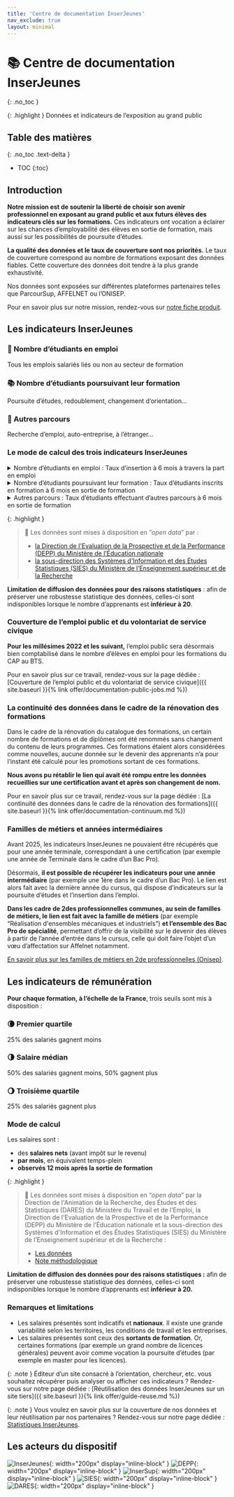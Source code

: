 ```yaml
---
title: 'Centre de documentation InserJeunes'
nav_exclude: true
layout: minimal
---
```


# 📚 Centre de documentation InserJeunes
{: .no_toc }

{: .highlight }
Données et indicateurs de l’exposition au grand public

## Table des matières
{: .no_toc .text-delta }
- TOC
{:toc}

## Introduction

**Notre mission est de soutenir la liberté de choisir son avenir professionnel en exposant au grand public et aux futurs élèves des indicateurs clés sur les formations.**
Ces indicateurs ont vocation a éclairer sur les chances d’employabilité des élèves en sortie de formation, mais aussi sur les possibilités de poursuite d’études.

**La qualité des données et le taux de couverture sont nos priorités.** 
Le taux de couverture correspond au nombre de formations exposant des données fiables. Cette couverture des données doit tendre à la plus grande exhaustivité.

Nos données sont exposées sur différentes plateformes partenaires telles que ParcourSup, AFFELNET ou l’ONISEP.

Pour en savoir plus sur notre mission, rendez-vous sur [notre fiche produit](https://beta.gouv.fr/startups/exposition-ij.html).

## Les indicateurs InserJeunes

### 💼 Nombre d’étudiants en emploi

Tous les emplois salariés liés ou non au secteur de formation

### 📚 Nombre d’étudiants poursuivant leur formation

Poursuite d’études, redoublement, 
changement d’orientation…

### 🚗 Autres parcours

Recherche d’emploi, auto-entreprise, à l’étranger…

### Le mode de calcul des trois indicateurs InserJeunes

<details markdown="block">
<summary>Nombre d’étudiants en emploi  : Taux d’insertion à 6 mois à travers la part en emploi</summary>

**Mode de calcul :** nombre de jeunes insérés dans l’emploi / effectif total de la dernière année de formation*

**les taux sont calculés sur le nombre d’élèves en année terminale sauf pour les formations en “Licence Pro” et “Master” pour lesquelles ils sont calculés sur le nombre de diplômés.*

Le nombre de jeunes insérés dans l’emploi est déterminé 6 mois après la fin de leur formation. Cela consiste à dénombrer ceux pour qui une déclaration sociale nominative a été saisie par une entreprise, qui atteste que la personne est en emploi dans cette entreprise. 
Ce calcul n’est pas basé sur une enquête adressée aux jeunes.
De ce fait tous **les jeunes en emploi non salarié ne sont pas pris en compte dans ce chiffre**.

**A noter :** l’ensemble de l’emploi public est couvert seulement depuis **2022**.

</details>

<details markdown="block">
<summary>Nombre d’étudiants poursuivant leur formation : Taux d’étudiants inscrits en formation à 6 mois en sortie de formation</summary>
 
**Mode de calcul** : nombre de jeunes inscrits en année N+1 / effectif total de la dernière année de formation*

**les taux sont calculés sur le nombre d’élèves en année terminale sauf pour les formations en “Licence Pro” et “Master” pour lesquelles ils sont calculés sur le nombre de diplômés.*

Cet indicateur comptabilise le nombre d’étudiants inscrits dans une formation, qu’il s’agisse d’un autre niveau d’étude, d’un redoublement,  d’une réorientation vers une nouvelle formation…
L’indicateur ne tient pas compte de la continuité dans un parcours de formation pour le moment.
Pour exemple, cet indicateur ne témoigne pas qu’un jeune qui a commencé à se former en cuisine poursuit ses études en cuisine : il peut avoir décidé de changer d’orientation et il sera comptabilisé en poursuite d’études dès lors qu’il suit une formation?

**A noter :** l’Insertion dans l’emploi, la Poursuite d’études et les autres parcours, sont comparables et la somme de leur taux atteint 100%. En effet, la base commune de calcul est l’effectif total de la terminale ou dernière année de formation. 

</details>

<details markdown="block">
<summary>Autres parcours : Taux d’étudiants effectuant d’autres parcours à 6 mois en sortie de formation</summary>

**Mode de calcul** : (nombre d’effectifs total de la dernière année de formation) - (ceux qui sont en emploi ou en poursuite d’étude)*

**les taux sont calculés sur le nombre d’élèves en année terminale sauf pour les formations en “Licence Pro” et “Master” pour lesquelles ils sont calculés sur le nombre de diplômés.*

Il s’agit du nombre d’étudiant n’appartenant ni au taux en emploi, ni au taux en poursuite de formation. C’est-à-dire qu’il s’agit des étudiants qui n’ont pas pu être catégorisé sur une base liée à la scolarité ou une base emploi.
Ils peuvent être au chômage, en inactivité, en indépendant, parties à l’étranger, en formation privée hors contrat ou encore en service civique. Cette liste des cas possibles est non exhaustive. 

**A noter :** plusieurs chantiers sont menés par nos partenaires pour qualifier les poursuites d’études et pour qualifier l’emploi après avoir suivi une formation.

</details>

{: .highlight }
> 📌 Les données sont mises à disposition en “*open data*” par : 
> - [la Direction de l'Evaluation de la Prospective et de la Performance (DEPP) du Ministère de l’Éducation nationale](https://www.education.gouv.fr/les-donnees-de-la-depp-disponibles-en-opendata-342478)
> - [la sous-direction des Systèmes d'Information et des Études Statistiques (SIES) du Ministère de l’Enseignement supérieur et de la Recherche](https://data.enseignementsup-recherche.gouv.fr/explore/dataset/fr-esr-insersup/information/?disjunctive.source&disjunctive.reg_id&disjunctive.aca_id&disjunctive.id_paysage&disjunctive.id_paysage_actuel&disjunctive.etablissement&disjunctive.type_diplome&disjunctive.dom&disjunctive.discipli&disjunctive.sectdis&disjunctive.diplome&disjunctive.date_inser)

**Limitation de diffusion des données pour des raisons statistiques** : afin de préserver une robustesse statistique des données, celles-ci sont indisponibles lorsque le nombre d’apprenants est **inférieur à 20**.

### Couverture de l’emploi public et du volontariat de service civique

**Pour les millésimes 2022 et les suivant,** l’emploi public sera désormais bien comptabilisé dans le nombre d’élèves en emploi pour les formations du CAP au BTS. 

Pour en savoir plus sur ce travail, rendez-vous sur la page dédiée : [Couverture de l’emploi public et du volontariat de service civique]({{ site.baseurl }}{% link offer/documentation-public-jobs.md %})

### La continuité des données dans le cadre de la rénovation des formations

Dans le cadre de la rénovation du catalogue des formations, un certain nombre de formations et de diplômes ont été renommés sans changement du contenu de leurs programmes. Ces formations étaient alors considérées comme nouvelles, aucune donnée sur le devenir des apprenants n’a pour l’instant été calculé pour les promotions sortant de ces formations.

**Nous avons pu rétablir le lien qui avait été rompu entre les données recueillies sur une certification avant et après son changement de nom.**

Pour en savoir plus sur ce travail, rendez-vous sur la page dédiée : [La continuité des données dans le cadre de la rénovation des formations]({{ site.baseurl }}{% link offer/documentation-continuum.md %})

### Familles de métiers et années intermédiaires

Avant 2025, les indicateurs InserJeunes ne pouvaient être récupérés que pour une année terminale, correspondant à une certification (par exemple une année de Terminale dans le cadre d’un Bac Pro).

Désormais, **il est possible de récupérer les indicateurs pour une année intermédiaire** (par exemple une 1ère dans le cadre d’un Bac Pro). Le lien est alors fait avec la dernière année du cursus, qui dispose d’indicateurs sur la poursuite d’études et l’insertion dans l’emploi.

**Dans les cadre de 2des professionnelles communes, au sein de familles de métiers, le lien est fait avec la famille de métiers** (par exemple “Réalisation d'ensembles mécaniques et industriels”) **et l’ensemble des Bac Pro de spécialité**, permettant d’offrir de la visibilité sur le devenir des élèves à partir de l’année d’entrée dans le cursus, celle qui doit faire l’objet d’un vœu d’affectation sur Affelnet notamment.

[En savoir plus sur les familles de métiers en 2de professionnelles (Onisep)](https://www.onisep.fr/formation/apres-la-3-la-voie-professionnelle/les-diplomes-de-la-voie-pro/le-bac-professionnel/les-familles-de-metiers).

## Les indicateurs de rémunération

**Pour chaque formation, à l’échelle de la France**, trois seuils sont mis à disposition : 

### 🌘 Premier quartile

25% des salariés gagnent moins

### 🌗 Salaire médian

50% des salariés gagnent moins, 50% gagnent plus

### 🌖 Troisième quartile

25% des salariés gagnent plus

### Mode de calcul

Les salaires sont : 

- des **salaires nets** (avant impôt sur le revenu)
- **par mois**, en équivalent temps-plein
- **observés 12 mois après la sortie de formation**

{: .highlight }
> 📌 Les données sont mises à disposition en “*open data*” par la Direction de l'Animation de la Recherche, des Études et des Statistiques (DARES) du Ministère du Travail et de l’Emploi, la Direction de l'Evaluation de la Prospective et de la Performance (DEPP) du Ministère de l’Éducation nationale et la sous-direction des Systèmes d'Information et des Études Statistiques (SIES) du Ministère de l’Enseignement supérieur et de la Recherche  :
> - [Les données](https://www.education.gouv.fr/l-insertion-des-jeunes-apres-une-formation-en-voie-professionnelle-307956#edugouv-summary-item-6)
> - [Note méthodologique](https://www.education.gouv.fr/l-insertion-des-jeunes-apres-une-formation-en-voie-professionnelle-307956#edugouv-summary-item-2)

**Limitation de diffusion des données pour des raisons statistiques :** afin de préserver une robustesse statistique des données, celles-ci sont indisponibles lorsque le nombre d’apprenants est **inférieur à 20.**

### Remarques et limitations

- Les salaires présentés sont indicatifs et **nationaux**. Il existe une grande variabilité selon les territoires, les conditions de travail et les entreprises.
- Les salaires présentés sont ceux des **sortants de formation**. Or, certaines formations (par exemple un grand nombre de licences générales) peuvent avoir comme vocation la poursuite d’études (par exemple en master pour les licences).

{: .note }
Éditeur d’un site consacré à l’orientation, chercheur, etc. vous souhaitez récupérer puis analyser ou afficher ces indicateurs ? 
Rendez-vous sur notre page dédiée : [Réutilisation des données InserJeunes sur un site tiers]({{ site.baseurl }}{% link offer/guide-reuse.md %})

{: .note }
Vous voulez en savoir plus sur la couverture de nos données et leur réutilisation par nos partenaires ? 
Rendez-vous sur notre page dédiée : [Statistiques InserJeunes](https://statistiques.exposition.inserjeunes.beta.gouv.fr/).

## Les acteurs du dispositif

![InserJeunes](inserjeunes.png){: width="200px" display="inline-block" }
![DEPP](depp.png){: width="200px" display="inline-block" }
![InserSup](insersup.png){: width="200px" display="inline-block" }
![SIES](sies.png){: width="200px" display="inline-block" }
![DARES](dares.png){: width="200px" display="inline-block" }